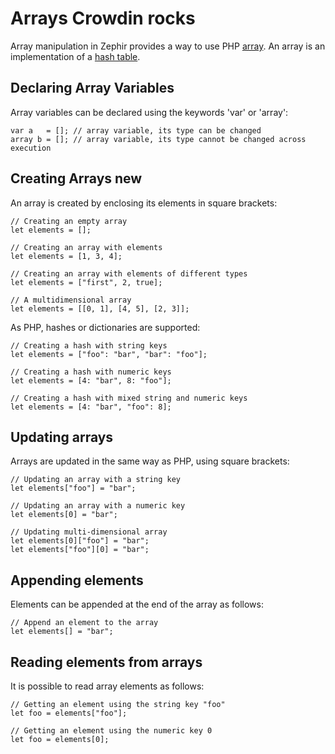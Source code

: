 # Arrays Crowdin rocks
Array manipulation in Zephir provides a way to use PHP [array](http://www.php.net/manual/en/language.types.array.php). An array is an implementation of a [hash table](http://en.wikipedia.org/wiki/Hash_table).

<a name='declaring-array-variables'></a>
## Declaring Array Variables
Array variables can be declared using the keywords 'var' or 'array':

    var a   = []; // array variable, its type can be changed
    array b = []; // array variable, its type cannot be changed across execution

<a name='creating-arrays'></a>
## Creating Arrays new
An array is created by enclosing its elements in square brackets:

    // Creating an empty array
    let elements = [];
    
    // Creating an array with elements
    let elements = [1, 3, 4];
    
    // Creating an array with elements of different types
    let elements = ["first", 2, true];
    
    // A multidimensional array
    let elements = [[0, 1], [4, 5], [2, 3]];

As PHP, hashes or dictionaries are supported:

    // Creating a hash with string keys
    let elements = ["foo": "bar", "bar": "foo"];
    
    // Creating a hash with numeric keys
    let elements = [4: "bar", 8: "foo"];
    
    // Creating a hash with mixed string and numeric keys
    let elements = [4: "bar", "foo": 8];

<a name='updating-arrays'></a>
## Updating arrays
Arrays are updated in the same way as PHP, using square brackets:

    // Updating an array with a string key
    let elements["foo"] = "bar";
    
    // Updating an array with a numeric key
    let elements[0] = "bar";
    
    // Updating multi-dimensional array
    let elements[0]["foo"] = "bar";
    let elements["foo"][0] = "bar";

<a name='appending-elements'></a>
## Appending elements
Elements can be appended at the end of the array as follows:

    // Append an element to the array
    let elements[] = "bar";

<a name='reading-elements-from-arrays'></a>
## Reading elements from arrays
It is possible to read array elements as follows:

    // Getting an element using the string key "foo"
    let foo = elements["foo"];
    
    // Getting an element using the numeric key 0
    let foo = elements[0];
